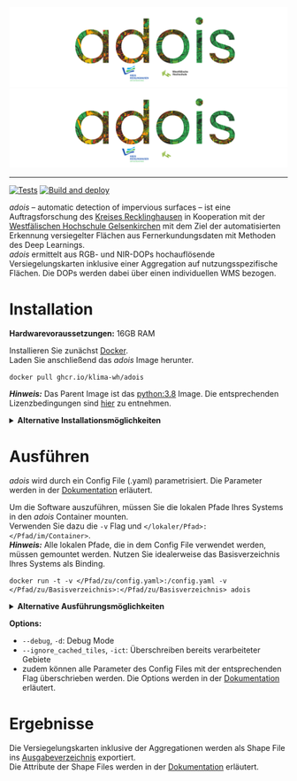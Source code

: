 <!-- @author: Maryniak, Marius - Fachbereich Elektrotechnik, Westfälische Hochschule Gelsenkirchen -->

![adois](data/images/adois_logo_light_mode.svg#gh-light-mode-only)
![adois](data/images/adois_logo_dark_mode.svg#gh-dark-mode-only)

---

[![Tests](https://github.com/KLIMA-WH/adois_app/actions/workflows/tests.yaml/badge.svg)](https://github.com/KLIMA-WH/adois_app/actions/workflows/tests.yaml)
[![Build and deploy](https://github.com/KLIMA-WH/adois_app/actions/workflows/build_and_deploy.yaml/badge.svg)](https://github.com/KLIMA-WH/adois_app/actions/workflows/build_and_deploy.yaml)

*adois* – automatic detection of impervious surfaces – ist eine Auftragsforschung des [Kreises Recklinghausen](https://www.kreis-re.de "Kreis Recklinghausen")
in Kooperation mit der [Westfälischen Hochschule Gelsenkirchen](https://www.w-hs.de "Westfälische Hochschule")
mit dem Ziel der automatisierten Erkennung versiegelter Flächen aus Fernerkundungsdaten mit Methoden des Deep Learnings.  
*adois* ermittelt aus RGB- und NIR-DOPs hochauflösende Versiegelungskarten inklusive einer Aggregation auf nutzungsspezifische Flächen.
Die DOPs werden dabei über einen individuellen WMS bezogen.

# Installation

**Hardwarevoraussetzungen:** 16GB RAM

Installieren Sie zunächst [Docker](https://www.docker.com/products/docker-desktop "Get Docker").  
Laden Sie anschließend das *adois* Image herunter.

```
docker pull ghcr.io/klima-wh/adois
```

***Hinweis:*** Das Parent Image ist das [python:3.8](https://hub.docker.com/_/python "Docker Hub - Python") Image.
Die entsprechenden Lizenzbedingungen sind [hier](https://hub.docker.com/_/python "Docker Hub - Python") zu entnehmen.

<details>
<summary><b>Alternative Installationsmöglichkeiten</b></summary>

## Docker Build From Source

Installieren Sie zunächst [Docker](https://www.docker.com/products/docker-desktop "Get Docker").  
Laden Sie anschließend das *adois* Repository in ein beliebiges Arbeitsverzeichnis herunter.

```
git clone https://github.com/klima-wh/adois
```

Wechseln Sie in das Verzeichnis und erstellen Sie nun das *adois* Image.

```
docker build -t adois .
```

## Virtual Environment

Installieren Sie zunächst [Python 3.8](https://www.python.org/downloads "Get Python").  
Laden Sie anschließend das adois Repository in ein beliebiges Arbeitsverzeichnis herunter.

```
git clone https://github.com/klima-wh/adois
```

Wechseln Sie in das Verzeichnis und erstellen Sie nun eine Virtual Environment.

```
python3 -m venv venv
```

Aktivieren Sie die Virtual Environment.  
**Mac/ Linux:**

```
source venv/bin/activate
```

**Windows:**

```
venv\Scripts\activate.bat
```

Installieren Sie die Packages.

```
pip install -r requirements.txt
```

</details>

# Ausführen

*adois* wird durch ein Config File (.yaml) parametrisiert. Die Parameter werden in der [Dokumentation](docs/docs_config.md "Config File Dokumentation") erläutert.

Um die Software auszuführen, müssen Sie die lokalen Pfade Ihres Systems in den *adois* Container mounten.  
Verwenden Sie dazu die `-v` Flag und `</lokaler/Pfad>:</Pfad/im/Container>`.  
***Hinweis:*** Alle lokalen Pfade, die in dem Config File verwendet werden, müssen gemountet werden.
Nutzen Sie idealerweise das Basisverzeichnis Ihres Systems als Binding.

```
docker run -t -v </Pfad/zu/config.yaml>:/config.yaml -v </Pfad/zu/Basisverzeichnis>:</Pfad/zu/Basisverzeichnis> adois
```

<details>
<summary><b>Alternative Ausführungsmöglichkeiten</b></summary>

## Virtual Environment

Wechseln Sie in das *adois* Verzeichnis und führen Sie die Software aus.

```
python3 src/main.py </Pfad/zu/config.yaml>
```

</details>

**Options:**
- `--debug`, `-d`: Debug Mode
- `--ignore_cached_tiles`, `-ict`: Überschreiben bereits verarbeiteter Gebiete
- zudem können alle Parameter des Config Files mit der entsprechenden Flag überschrieben werden.
  Die Options werden in der [Dokumentation](docs/docs_options.md "Options Dokumentation") erläutert.

# Ergebnisse

Die Versiegelungskarten inklusive der Aggregationen werden als Shape File ins [Ausgabeverzeichnis](docs/docs_config.md#output_dir_path "Config File Ausgabeverzeichnis") exportiert.  
Die Attribute der Shape Files werden in der [Dokumentation](docs/docs_shape_file_attributes.md "Shape File Attribute Dokumentation") erläutert.